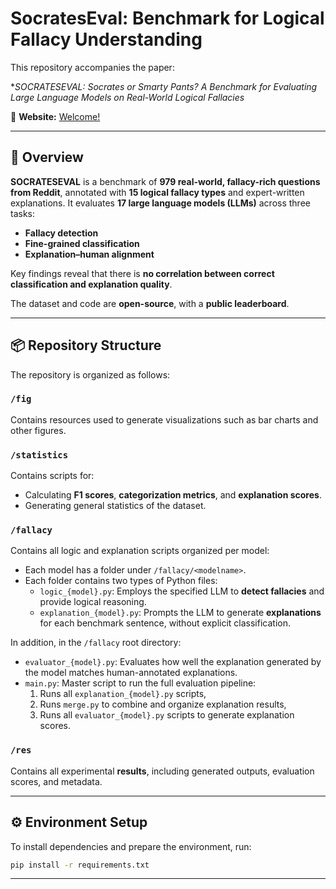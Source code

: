 
# SocratesEval: Benchmark for Logical Fallacy Understanding

This repository accompanies the paper:

**SOCRATESEVAL: Socrates or Smarty Pants? A Benchmark for Evaluating Large Language Models on Real-World Logical Fallacies*

📄 **Website:** [Welcome!](https://remarkably-mind-blowing-lab.github.io/smarty-pat-logic-bench/)

---

## 🧠 Overview

**SOCRATESEVAL** is a benchmark of **979 real-world, fallacy-rich questions from Reddit**, annotated with **15 logical fallacy types** and expert-written explanations. It evaluates **17 large language models (LLMs)** across three tasks:

- **Fallacy detection**
- **Fine-grained classification**
- **Explanation–human alignment**

Key findings reveal that there is **no correlation between correct classification and explanation quality**.

The dataset and code are **open-source**, with a **public leaderboard**.

---

## 📦 Repository Structure

The repository is organized as follows:

### `/fig`

Contains resources used to generate visualizations such as bar charts and other figures.

### `/statistics`

Contains scripts for:
- Calculating **F1 scores**, **categorization metrics**, and **explanation scores**.
- Generating general statistics of the dataset.

### `/fallacy`

Contains all logic and explanation scripts organized per model:

- Each model has a folder under `/fallacy/<modelname>`.
- Each folder contains two types of Python files:
  - `logic_{model}.py`: Employs the specified LLM to **detect fallacies** and provide logical reasoning.
  - `explanation_{model}.py`: Prompts the LLM to generate **explanations** for each benchmark sentence, without explicit classification.

In addition, in the `/fallacy` root directory:
- `evaluator_{model}.py`: Evaluates how well the explanation generated by the model matches human-annotated explanations.
- `main.py`: Master script to run the full evaluation pipeline:
  1. Runs all `explanation_{model}.py` scripts,
  2. Runs `merge.py` to combine and organize explanation results,
  3. Runs all `evaluator_{model}.py` scripts to generate explanation scores.

### `/res`

Contains all experimental **results**, including generated outputs, evaluation scores, and metadata.

---

## ⚙️ Environment Setup

To install dependencies and prepare the environment, run:

```bash
pip install -r requirements.txt
```

---
